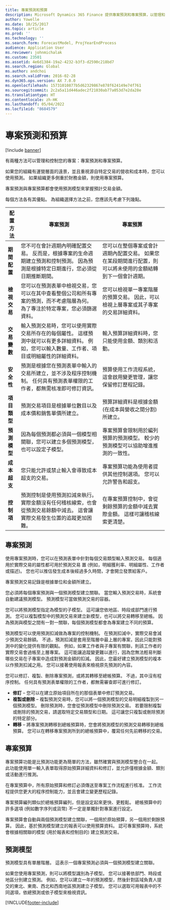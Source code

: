 ```yaml
---
title: 專案預測和預算
description: Microsoft Dynamics 365 Finance 提供專案預測和專案預算，以管理和控制您的專案。
author: Yowelle
ms.date: 10/25/2017
ms.topic: article
ms.prod: ''
ms.technology: ''
ms.search.form: ForecastModel, ProjYearEndProcess
audience: Application User
ms.reviewer: johnmichalak
ms.custom: 23501
ms.assetid: 4e6d1384-19a2-4232-b3f3-d2590c218bd7
ms.search.region: Global
ms.author: andchoi
ms.search.validFrom: 2016-02-28
ms.dyn365.ops.version: AX 7.0.0
ms.openlocfilehash: 15731010877b5d62329867e878f624149e74f761
ms.sourcegitcommit: 2c2a5a11d446adec2f21030ab77a053d7e2da28e
ms.translationtype: HT
ms.contentlocale: zh-HK
ms.lasthandoff: 05/04/2022
ms.locfileid: "8684579"
---
```

# <a name="project-forecasts-and-budgets"></a>專案預測和預算

[!include [banner](../includes/banner.md)]

有兩種方法可以管理和控制您的專案：專案預測和專案預算。 

如果您的組織有運營層面的遠景，並且重視源自特定交易的營收和成本時，您可以使用預測。 如果組織更多側重於財務金額，則使用專案預算。 

專案預測與專案預算都會使用預測模型來掌握預計交易金額。 

每個方法各有其優點。 為組織選擇方法之前，您應該先考慮下列幾點。

|   配置方法       |           專案預測            |        專案預算                           |
|---------------------------|------------------------------------------|----------------------------------------------------|
| **期間配置**     | 您不可在會計週期內明確配置交易。 反而是，根據專案的生命週期建立預測和控制預測。 因為預測是根據特定日期進行，您必須從日期推斷期間。 | 您可以在整個專案或會計週期內配置交易。 如果您在某段期間進行配置，則可以將未使用的金額結轉到下一個會計週期。 |
| **檢視交易**  | 您可以在預測表單中檢視交易，您可以在其中查看整個公司和所有專案的預測，而不考慮階層為何。 為了專注於特定專案，您必須篩選資料。                                       | 您可以檢視單一專案階層的預算交易。 因此，可以檢視上層專案或其子專案的交易詳細資料。                 |
| **交易變數** | 輸入預測交易時，您可以使用實際交易所存在的每個屬性。 這樣預測中就可以有更多詳細資料。 例如，您可以輸入數量、工作者、項目或明細屬性的詳細資料。         | 輸入預算詳細資料時，您只能使用金額、類別和活動。                    |
| **安全性**              | 預測是根據您在預測表單中輸入的交易所建立，並不涉及程序控制機制。 任何具有預測表單權限的工作者，都無需核准即可修訂資訊。                                        | 預算使用工作流程系統，這會啟用變更管理，讓您保留修訂歷程記錄。         |
| **項目類型**           | 預測交易項目是根據單位數目以及成本價和銷售單價所建立。  | 預算詳細資料是根據金額 (在成本與營收之間分割) 所建立。                                          |
| **預測模型**       | 因為每個預測都必須與一個模型相關聯，您可以建立多個預測模型，也可以設定子模型。           | 專案預算會限制用於編列預算的預測模型。 較少的預測模型可以協助增進推測的一致性。                           |
| **成本超支**         | 您只能允許或禁止輸入會導致成本超支的交易。   | 專案預算功能為使用者提供其他控制選項。 您可以允許警告和超支。                    |
| **控制項**               | 預測控制是使用預測扣減來執行。 實際金額沒有任何稽核線索，也會從預測交易餘額中減去。 這會讓實際交易發生位置的追蹤更加困難。                   | 在專案預算控制中，會從剩餘預算的金額中減去實際金額。 這樣可讓稽核線索更清楚。                                   |

## <a name="project-forecasts"></a>專案預測
使用專案預測時，您可以在預測表單中針對每個交易類型輸入預測交易。 每個適用於實際交易的屬性都可用於預測交易 置 (例如，明細獲利率、明細屬性、工作者或描述)。 您也可以推估發生成本後經過多久時間，才會開立發票給客戶。 

專案預測交易記錄是根據單位和金額所建立。 

您必須將每個專案預測與一個預測模型建立關聯。 當您輸入預測交易時，系統會自動建議預測模型。 預測模型可當做預測交易的容器。 

您可以將預測模型指定為模型的子模型。 這可讓您依地區、時段或部門進行預測。 您可以複製模型中的預測交易來建立新模型，也可以將交易轉移至總帳。 因為預測與模型之間有一對一關聯，每個預測模型都會為專案建立不同的預算。 

預測模型可以使用預測扣減做為專案的控制機制。 在預測扣減中，實際交易會減少預測交易餘額。 不過，預測扣減是套用至階層中最上層的專案，因此只能對預測中的變化提供有限的觀點。 例如，如果工作者與子專案有關聯，則該工作者的實際交易會過帳至上層專案。 這可能讓追蹤變更難以進行，因為您無法輕易判斷哪些交易在子專案中造成對預測金額的扣減。 因此，您最好建立預測模型的複本以作預測扣減之用。 您可以接著使用報表來檢視原先預測的內容。 

您可以修訂、複製、刪除專案預測，或將其轉移至總帳預算。 不過，其中沒有程序控制。 任何具有預測表單權限的工作者，都無需審查即可進行修訂。

-   **修訂** – 您可以在建立原始項目所在的那個表單中修訂預測交易。
-   **複製或刪除** – 複製預測交易時，您可以將一個預測模型的交易明細複製到另一個預測模型。 刪除預測時，您會從預測模型中刪除預測交易。 若要限制複製或刪除的預測交易，請選取特定交易類型和日期。 這可讓您只複製或刪除預測的特定部分。
-   **轉移** – 將專案預測轉移到總帳預算時，您會將預測模型的預測交易轉移到總帳預算。 您可以在轉移專案預測所到的總帳預算中，覆寫任何先前轉移的交易。

## <a name="project-budgets"></a>專案預算
專案預算功能是比預測功能更為簡單的方法，雖然確實與預測模型整合在一起。 此功能使用單一輸入表單取得原始預算詳細資料和修訂，並允許僅根據金額、類別或活動進行推測。 

在專案預算中，所有原始預算和修訂必須傳送至專案工作流程進行核准。 工作流程提供您更大的程序控制能力，並且會建立變更歷程記錄。 

專案預算編列類似於總帳預算編列，但是設定起來更快、更輕鬆。 總帳預算中的許多選項 (例如數字序列或貨幣) 不一定是單獨針對專案進行設定。

專案預算會自動與兩個預測模型建立關聯，一個用於原始預算，另一個用於剩餘預算。 因此，基於預測模型建立的報表可以使用預算資料。 認可專案預算時，系統會根據相關聯的模型 (用於報表和控制目的) 建立預測交易。

## <a name="forecast-models"></a>預測模型
預測模型具有單層階層。 這表示一個專案預測必須與一個預測模型建立關聯。

如果您使用專案預測，則可以將模型識別為子模型。 您可以接著依部門、時段或地區分別建立預測。 例如，您可以建立一年的預測模型，然後針對區域負責人提交的東北、東南、西北和西南地區預測建立子模型。 您可以選取可用報表中的不同選項，依總預測或依子模型來檢視資訊。





[!INCLUDE[footer-include](../includes/footer-banner.md)]